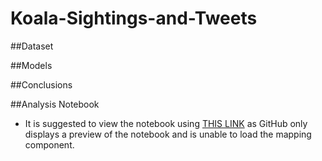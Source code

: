 # Koala-Sightings-and-Tweets
##Dataset

##Models

##Conclusions

##Analysis Notebook
- It is suggested to view the notebook using [THIS LINK](https://nbviewer.org/github/marcusNGD/Koala-Sightings-and-Tweets/blob/main/Marcus_Koala_Dataset.ipynb) as GitHub only displays a preview of the notebook and is unable to load the mapping component.
